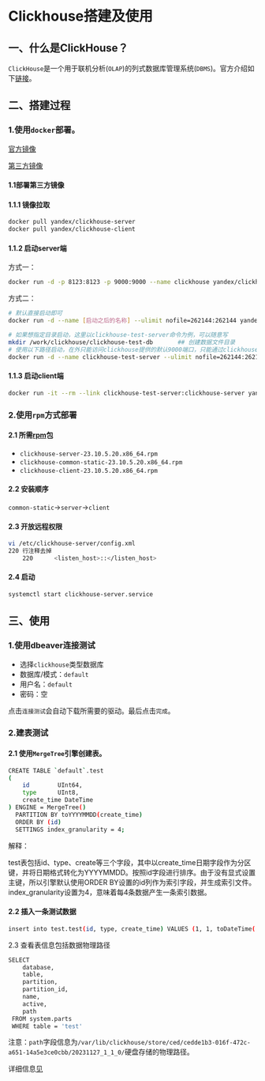 # Clickhouse搭建及使用


## 一、什么是ClickHouse？

`ClickHouse`是一个用于联机分析(`OLAP`)的列式数据库管理系统(`DBMS`)。官方介绍如下[链接](https://clickhouse.com/docs/zh)。

## 二、搭建过程

### 1.使用`docker`部署。

[官方镜像](clickhouse/clickhouse-server)

[第三方镜像](yandex/clickhouse-server)

#### 1.1部署第三方镜像

#### 1.1.1 镜像拉取

```bash
docker pull yandex/clickhouse-server
docker pull yandex/clickhouse-client
```

#### 1.1.2 启动server端

方式一：

```bash
docker run -d -p 8123:8123 -p 9000:9000 --name clickhouse yandex/clickhouse-server
```

方式二：

```bash
# 默认直接启动即可
docker run -d --name [启动之后的名称] --ulimit nofile=262144:262144 yandex/clickhouse-server

# 如果想指定目录启动，这里以clickhouse-test-server命令为例，可以随意写
mkdir /work/clickhouse/clickhouse-test-db       ## 创建数据文件目录
# 使用以下路径启动，在外只能访问clickhouse提供的默认9000端口，只能通过clickhouse-client连接server
docker run -d --name clickhouse-test-server --ulimit nofile=262144:262144 --volume=/work/clickhouse/clickhouse_test_db:/var/lib/clickhouse yandex/clickhouse-server
```

#### 1.1.3 启动client端

```bash
docker run -it --rm --link clickhouse-test-server:clickhouse-server yandex/clickhouse-client --host clickhouse-client
```

### 2.使用`rpm`方式部署

#### 2.1 所需[rpm](https://github.com/ClickHouse/ClickHouse/releases)包

- `clickhouse-server-23.10.5.20.x86_64.rpm`
- `clickhouse-common-static-23.10.5.20.x86_64.rpm`
- `clickhouse-client-23.10.5.20.x86_64.rpm`

#### 2.2 安装顺序

`common-static`->`server`->`client`

#### 2.3 开放远程权限

```bash
vi /etc/clickhouse-server/config.xml
220 行注释去掉
    220      <listen_host>::</listen_host>
```

#### 2.4 启动

```bash
systemctl start clickhouse-server.service
```

## 三、使用

### 1.使用dbeaver连接测试

- 选择`clickhouse`类型数据库
- 数据库/模式：`default`
- 用户名：`default`
- 密码：空

点击`连接测试`会自动下载所需要的驱动。最后点击`完成`。

### 2.建表测试

#### 2.1 使用`MergeTree`引擎创建表。

```bash
CREATE TABLE `default`.test 
( 
    id        UInt64, 
    type      UInt8, 
    create_time DateTime 
) ENGINE = MergeTree() 
  PARTITION BY toYYYYMMDD(create_time) 
  ORDER BY (id) 
  SETTINGS index_granularity = 4;
```

解释：

test表包括id、type、create等三个字段，其中以create_time日期字段作为分区键，并将日期格式转化为YYYYMMDD。按照id字段进行排序。由于没有显式设置主键，所以引擎默认使用ORDER BY设置的id列作为索引字段，并生成索引文件。index_granularity设置为4，意味着每4条数据产生一条索引数据。

#### 2.2 插入一条测试数据

```bash
insert into test.test(id, type, create_time) VALUES (1, 1, toDateTime('2021-03-01 00:00:00'));
```

2.3 查看表信息包括数据物理路径

```bash
SELECT     
    database,     
    table,     
    partition,     
    partition_id,     
    name,     
    active,     
    path 
 FROM system.parts 
 WHERE table = 'test' 
```

注意：`path`字段信息为`/var/lib/clickhouse/store/ced/cedde1b3-016f-472c-a651-14a5e3ce0cbb/20231127_1_1_0/`硬盘存储的物理路径。

详细信息[见](https://zhuanlan.zhihu.com/p/361622782)






